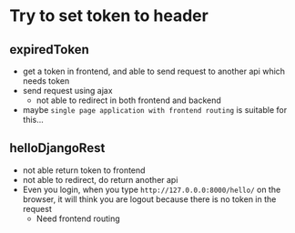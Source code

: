 # Try to set token to header

## expiredToken    
* get a token in frontend, and able to send request to another api which needs token
* send request using ajax
  * not able to redirect in both frontend and backend
* maybe `single page application with frontend routing` is suitable for this...

## helloDjangoRest
* not able return token to frontend
* not able to redirect, do return another api 
* Even you login, when you type `http://127.0.0.0:8000/hello/` on the browser, it will think you are logout because there is no token in the request
  * Need frontend routing
